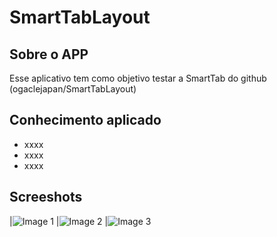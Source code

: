 # SmartTabLayout

## Sobre o APP 
Esse aplicativo tem como objetivo testar a SmartTab do github (ogaclejapan/SmartTabLayout)
## Conhecimento aplicado
* xxxx
* xxxx
* xxxx

## Screeshots

|![Image 1](https://github.com/reginaldobarreto/SmartTabLayout/blob/master/1.png)
|![Image 2](https://github.com/reginaldobarreto/SmartTabLayout/blob/master/2.png)
|![Image 3](https://github.com/reginaldobarreto/SmartTabLayout/blob/master/3.png)